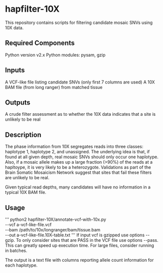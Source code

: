 # hapfilter-10X

This repository contains scripts for filtering candidate mosaic SNVs using 10X data.

## Required Components
Python version v2.x
Python modules: pysam, gzip

## Inputs
A VCF-like file listing candidate SNVs (only first 7 columns are used)
A 10X BAM file (from long ranger) from matched tissue

## Outputs
A crude filter assessment as to whether the 10X data indicates that a site is unlikely to
be real

## Description
The phase information from 10X segregates reads into three classes: haplotype 1, haplotype 2, and
unassigned.  The underlying idea is that, if found at all given depth, real mosaic SNVs should only
occur one  haplotype.   Also, if a mosaic allele makes up a large fraction (>90%) of the reads
at a hapltoype, it is very likely to be a heterozygote. Validations as part of the Brain 
Somatic Mosaicism Network suggest that sites that fail these filters are unlikely to be real.

Given typical read depths, many candidates will have no information in a typical 10X BAM file.


## Usage

'''
python2 hapfilter-10X/annotate-vcf-with-10x.py \
--vcf a-vcf-like-file.vcf \
--bam /path/to/10x/longranger/bam/tissue.bam \
--out a-vcf-like-file.10X-table.txt
'''
If input vcf is gzipped use options --gzip.  To only consider sites that are PASS in the VCF file use
options --pass.  This can greatly speed up execution time.  For large files, consider running in batches.

The output is a text file with columns reporting allele count information for each haplotype.



